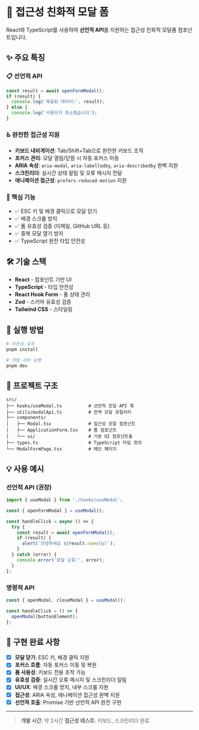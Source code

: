 # 🚀 접근성 친화적 모달 폼

React와 TypeScript를 사용하여 **선언적 API**를 지원하는 접근성 친화적 모달폼 컴포넌트입니다.

## ✨ 주요 특징

### 📋 선언적 API
```typescript
const result = await openFormModal();
if (result) {
  console.log('제출된 데이터:', result);
} else {
  console.log('사용자가 취소했습니다');
}
```

### ♿ 완전한 접근성 지원
- **키보드 내비게이션**: Tab/Shift+Tab으로 완전한 키보드 조작
- **포커스 관리**: 모달 열림/닫힘 시 자동 포커스 이동
- **ARIA 속성**: `aria-modal`, `aria-labelledby`, `aria-describedby` 완벽 지원
- **스크린리더**: 실시간 상태 알림 및 오류 메시지 전달
- **애니메이션 접근성**: `prefers-reduced-motion` 지원

### 🎯 핵심 기능
- ✅ ESC 키 및 배경 클릭으로 모달 닫기
- ✅ 배경 스크롤 방지
- ✅ 폼 유효성 검증 (이메일, GitHub URL 등)
- ✅ 중복 모달 열기 방지
- ✅ TypeScript 완전 타입 안전성

## 🛠 기술 스택

- **React** - 컴포넌트 기반 UI
- **TypeScript** - 타입 안전성
- **React Hook Form** - 폼 상태 관리
- **Zod** - 스키마 유효성 검증
- **Tailwind CSS** - 스타일링

## 🚀 실행 방법

```bash
# 의존성 설치
pnpm install

# 개발 서버 실행
pnpm dev
```

## 📁 프로젝트 구조

```
src/
├── hooks/useModal.ts          # 선언적 모달 API 훅
├── utils/modalApi.ts          # 전역 모달 유틸리티
├── components/
│   ├── Modal.tsx              # 접근성 모달 컴포넌트
│   ├── ApplicationForm.tsx    # 폼 컴포넌트
│   └── ui/                    # 기본 UI 컴포넌트들
├── types.ts                   # TypeScript 타입 정의
└── ModalFormPage.tsx          # 메인 페이지
```

## 💡 사용 예시

### 선언적 API (권장)
```typescript
import { useModal } from './hooks/useModal';

const { openFormModal } = useModal();

const handleClick = async () => {
  try {
    const result = await openFormModal();
    if (result) {
      alert(`안녕하세요 ${result.name}님!`);
    }
  } catch (error) {
    console.error('모달 오류:', error);
  }
};
```

### 명령적 API
```typescript
const { openModal, closeModal } = useModal();

const handleClick = () => {
  openModal(buttonElement);
};
```

## 🎯 구현 완료 사항

- [x] **모달 닫기**: ESC 키, 배경 클릭 지원
- [x] **포커스 흐름**: 자동 포커스 이동 및 복원
- [x] **폼 사용성**: 키보드 전용 조작 가능
- [x] **유효성 검증**: 실시간 오류 메시지 및 스크린리더 알림
- [x] **UI/UX**: 배경 스크롤 방지, 내부 스크롤 지원
- [x] **접근성**: ARIA 속성, 애니메이션 접근성 완벽 지원
- [x] **선언적 호출**: Promise 기반 선언적 API 완전 구현

---

> **개발 시간**: 약 2시간
> **접근성 테스트**: 키보드, 스크린리더 완료
